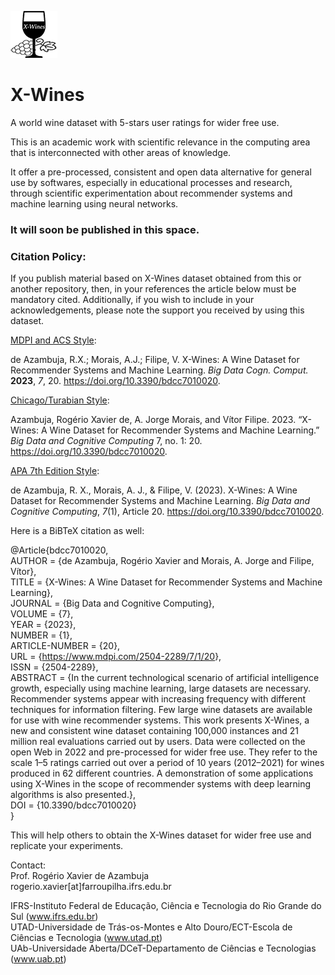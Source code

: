 ![X-Wines Dataset](x-wine-logo.png)
# X-Wines
A world wine dataset with 5-stars user ratings for wider free use.

This is an academic work with scientific relevance in the computing area that is interconnected with other areas of knowledge.

It offer a pre-processed, consistent and open data alternative for general use by softwares, especially in educational processes and research, through scientific experimentation about recommender systems and machine learning using neural networks.

### It will soon be published in this space.

### Citation Policy:
If you publish material based on X-Wines dataset obtained from this or another repository, then, in your references the article below must be mandatory cited.
Additionally, if you wish to include in your acknowledgements, please note the support you received by using this dataset.

<u>MDPI and ACS Style</u>:

de Azambuja, R.X.; Morais, A.J.; Filipe, V. X-Wines: A Wine Dataset for Recommender Systems and Machine Learning. <i>Big Data Cogn. Comput.</i> <b>2023</b>, <i>7</i>, 20. <a href="https://doi.org/10.3390/bdcc7010020" target="_blank">https://doi.org/10.3390/bdcc7010020</a>.

<u>Chicago/Turabian Style</u>:

Azambuja, Rogério Xavier de, A. Jorge Morais, and Vítor Filipe. 2023. “X-Wines: A Wine Dataset for Recommender Systems and Machine Learning.” <i>Big Data and Cognitive Computing</i> 7, no. 1: 20. <a href="https://doi.org/10.3390/bdcc7010020" target="_blank">https://doi.org/10.3390/bdcc7010020</a>.

<u>APA 7th Edition Style</u>:

de Azambuja, R. X., Morais, A. J., & Filipe, V. (2023). X-Wines: A Wine Dataset for Recommender Systems and Machine Learning. <i>Big Data and Cognitive Computing</i>, <i>7</i>(1), Article 20. <a href="https://doi.org/10.3390/bdcc7010020" target="_blank">https://doi.org/10.3390/bdcc7010020</a>.

Here is a BiBTeX citation as well:

@Article{bdcc7010020,<br>
AUTHOR = {de Azambuja, Rogério Xavier and Morais, A. Jorge and Filipe, Vítor},<br>
TITLE = {X-Wines: A Wine Dataset for Recommender Systems and Machine Learning},<br>
JOURNAL = {Big Data and Cognitive Computing},<br>
VOLUME = {7},<br>
YEAR = {2023},<br>
NUMBER = {1},<br>
ARTICLE-NUMBER = {20},<br>
URL = {<a href="https://www.mdpi.com/2504-2289/7/1/20" target="_blank">https://www.mdpi.com/2504-2289/7/1/20</a>},<br>
ISSN = {2504-2289},<br>
ABSTRACT = {In the current technological scenario of artificial intelligence growth, especially using machine learning, large datasets are necessary. Recommender systems appear with increasing frequency with different techniques for information filtering. Few large wine datasets are available for use with wine recommender systems. This work presents X-Wines, a new and consistent wine dataset containing 100,000 instances and 21 million real evaluations carried out by users. Data were collected on the open Web in 2022 and pre-processed for wider free use. They refer to the scale 1&ndash;5 ratings carried out over a period of 10 years (2012&ndash;2021) for wines produced in 62 different countries. A demonstration of some applications using X-Wines in the scope of recommender systems with deep learning algorithms is also presented.},<br>
DOI = {10.3390/bdcc7010020}<br>
}

This will help others to obtain the X-Wines dataset for wider free use and replicate your experiments.

Contact:<br>
Prof. Rogério Xavier de Azambuja<br>
rogerio.xavier[at]farroupilha.ifrs.edu.br

IFRS-Instituto Federal de Educação, Ciência e Tecnologia do Rio Grande do Sul (<a href='www.ifrs.edu.br' target='_blank'>www.ifrs.edu.br</a>)<br>
UTAD-Universidade de Trás-os-Montes e Alto Douro/ECT-Escola de Ciências e Tecnologia (<a href='www.utad.pt' target='_blank'>www.utad.pt</a>)<br> 
UAb-Universidade Aberta/DCeT-Departamento de Ciências e Tecnologias (<a href='www.uab.pt' target='_blank'>www.uab.pt</a>)<br>
 
